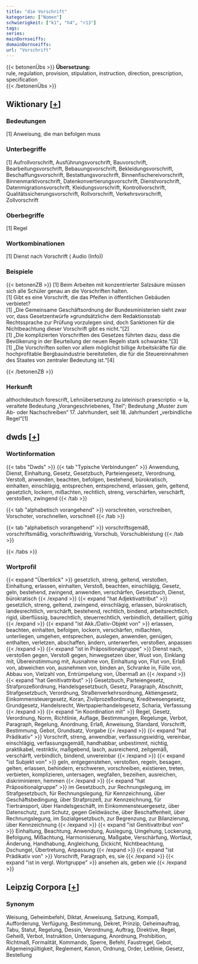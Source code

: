 ```yaml
---
title: "die Vorschrift"
kategorien: ["Nomen"]
schwierigkeit: ["k1", "h4", "r13"]
tags:
series:
mainDornseiffs:
domainDornseiffs:
url: "Vorschrift"
---
```


{{< betonenÜbs >}}
**Übersetzung:**  
rule, regulation, provision, stipulation, instruction, direction, prescription, specification  
{{< /betonenÜbs >}}

## Wiktionary [[+](https://de.wiktionary.org/wiki/Vorschrift)]

### Bedeutungen
[1] Anweisung, die man befolgen muss  

### Unterbegriffe
[1] Aufrollvorschrift, Ausführungsvorschrift, Bauvorschrift, Bearbeitungsvorschrift, Bebauungsvorschrift, Bekleidungsvorschrift, Beschaffungsvorschrift, Bestattungsvorschrift, Binnenfischereivorschrift, Binnenmarktvorschrift, Datenkonvertierungsvorschrift, Dienstvorschrift, Datenmigrationsvorschrift, Kleidungsvorschrift, Kontrollvorschrift, Qualitätssicherungsvorschrift, Rollvorschrift, Verkehrsvorschrift, Zollvorschrift  

### Oberbegriffe
[1] Regel  

### Wortkombinationen
[1] Dienst nach Vorschrift ( Audio (Info))  

### Beispiele
{{< betonenZB >}}
[1] Beim Arbeiten mit konzentrierter Salzsäure müssen sich alle Schüler genau an die Vorschriften halten.  
[1] Gibt es eine Vorschrift, die das Pfeifen in öffentlichen Gebäuden verbietet?  
[1] „Die Gemeinsame Geschäftsordnung der Bundesministerien sieht zwar vor, dass Gesetzentwürfe »grundsätzlich« dem Redaktionsstab Rechtssprache zur Prüfung vorzulegen sind, doch Sanktionen für die Nichtbeachtung dieser Vorschrift gibt es nicht.“[2]  
[1] „Die komplizierten Vorschriften des Gesetzes führten dazu, dass die Bevölkerung in der Beurteilung der neuen Regeln stark schwankte.“[3]  
[1] „Die Vorschriften sollen vor allem möglichst billige Arbeitskräfte für die hochprofitable Bergbauindustrie bereitstellen, die für die Steuereinnahmen des Staates von zentraler Bedeutung ist.“[4]  

{{< /betonenZB >}}
### Herkunft
althochdeutsch forescrift, Lehnübersetzung zu lateinisch praescriptio → la, veraltete Bedeutung „Vorangeschriebenes, Titel“; Bedeutung „Muster zum Ab- oder Nachschreiben“ 17. Jahrhundert, seit 18. Jahrhundert „verbindliche Regel“[1]  



## dwds [[+](https://www.dwds.de/wb/Vorschrift)]

### Wortinformation
{{< tabs "Dwds" >}}
{{< tab "Typische Verbindungen" >}}
Anwendung, Dienst, Einhaltung, Gesetz, Gesetzbuch, Parteiengesetz, Verordnung, Verstoß, anwenden, beachten, befolgen, bestehend, bürokratisch, einhalten, einschlägig, entsprechen, entsprechend, erlassen, geln, geltend, gesetzlich, lockern, mißachten, rechtlich, streng, verschärfen, verschärft, verstoßen, zwingend
{{< /tab >}}

{{< tab "alphabetisch vorangehend" >}}
vorschreiten, vorschreiben, Vorschoter, vorschnellen, vorschnell
{{< /tab >}}

{{< tab "alphabetisch vorangehend" >}}
vorschriftsgemäß, vorschriftsmäßig, vorschriftswidrig, Vorschub, Vorschubleistung
{{< /tab >}}

{{< /tabs >}}

### Wortprofil
{{< expand "Überblick" >}} gesetzlich, streng, geltend, verstoßen, Einhaltung, erlassen, einhalten, Verstoß, beachten, einschlägig, Gesetz, geln, bestehend, zwingend, anwenden, verschärfen, Gesetzbuch, Dienst, bürokratisch {{< /expand >}}
{{< expand "hat Adjektivattribut" >}} gesetzlich, streng, geltend, zwingend, einschlägig, erlassen, bürokratisch, landesrechtlich, verschärft, bestehend, rechtlich, bindend, arbeitsrechtlich, rigid, überflüssig, baurechtlich, steuerrechtlich, verbindlich, detailliert, gültig {{< /expand >}}
{{< expand "ist Akk./Dativ-Objekt von" >}} erlassen, beachten, einhalten, befolgen, lockern, verschärfen, mißachten, unterliegen, umgehen, entsprechen, auslegen, anwenden, genügen, enthalten, verletzen, abschaffen, ändern, unterwerfen, verstoßen, anpassen {{< /expand >}}
{{< expand "ist in Präpositionalgruppe" >}} Dienst nach, verstoßen gegen, Verstoß gegen, hinwegsetzen über, Wust von, Einklang mit, Übereinstimmung mit, Ausnahme von, Einhaltung von, Flut von, Erlaß von, abweichen von, ausnehmen von, binden an, Schranke in, Fülle von, Abbau von, Vielzahl von, Entrümpelung von, Übermaß an {{< /expand >}}
{{< expand "hat Genitivattribut" >}} Gesetzbuch, Parteiengesetz, Strafprozeßordnung, Handelsgesetzbuch, Gesetz, Paragraph, Abschnitt, Strafgesetzbuch, Verordnung, Straßenverkehrsordnung, Aktiengesetz, Einkommensteuergesetz, Koran, Zivilprozeßordnung, Kreditwesengesetz, Grundgesetz, Handelsrecht, Wertpapierhandelsgesetz, Scharia, Verfassung {{< /expand >}}
{{< expand "in Koordination mit" >}} Regel, Gesetz, Verordnung, Norm, Richtlinie, Auflage, Bestimmungen, Regelunge, Verbot, Paragraph, Regelung, Anordnung, Erlaß, Anweisung, Standard, Vorschrift, Bestimmung, Gebot, Grundsatz, Vorgabe {{< /expand >}}
{{< expand "hat Prädikativ" >}} Vorschrift, streng, anwendbar, verfassungswidrig, vereinbar, einschlägig, verfassungsgemäß, handhabbar, unbestimmt, nichtig, praktikabel, restriktiv, maßgebend, lasch, ausreichend, zeitgemäß, verschärft, verbindlich, bindend, unvereinbar {{< /expand >}}
{{< expand "ist Subjekt von" >}} geln, entgegenstehen, verstoßen, regeln, besagen, gelten, erlassen, behindern, erschweren, vorschreiben, existieren, treten, verbieten, komplizieren, untersagen, wegfallen, bezeihen, ausreichen, diskriminieren, hemmen {{< /expand >}}
{{< expand "hat Präpositionalgruppe" >}} im Gesetzbuch, zur Rechnungslegung, im Strafgesetzbuch, für Rechnungslegung, für Kennzeichnung, über Geschäftsbedingung, über Strafprozeß, zur Kennzeichnung, für Tiertransport, über Handelsgeschäft, im Einkommensteuergesetz, über Datenschutz, zum Schutz, gegen Geldwäsche, über Beschaffenheit, über Rechnungslegung, im Sozialgesetzbuch, zur Begrenzung, zur Bilanzierung, über Kennzeichnung {{< /expand >}}
{{< expand "ist Genitivattribut von" >}} Einhaltung, Beachtung, Anwendung, Auslegung, Umgehung, Lockerung, Befolgung, Mißachtung, Harmonisierung, Maßgabe, Verschärfung, Wortlaut, Änderung, Handhabung, Angleichung, Dickicht, Nichtbeachtung, Dschungel, Übertretung, Anpassung {{< /expand >}}
{{< expand "ist Prädikativ von" >}} Vorschrift, Paragraph, es, sie {{< /expand >}}
{{< expand "ist in vergl. Wortgruppe" >}} ansehen als, geben wie {{< /expand >}}

## Leipzig Corpora [[+](https://corpora.uni-leipzig.de/en/res?word=Vorschrift&corpusId=deu_newscrawl-public_2018)]


### Synonym
Weisung, Geheimbefehl, Diktat, Anweisung, Satzung, Kompaß, Aufforderung, Verfügung, Bestimmung, Dekret, Prinzip, Geheimauftrag, Tabu, Statut, Regelung, Dessin, Verordnung, Auftrag, Direktive, Regel, Geheiß, Verbot, Instruktion, Untersagung, Anordnung, Prohibition, Richtmaß, Formalität, Kommando, Sperre, Befehl, Faustregel, Gebot, Allgemeingültigkeit, Reglement, Kanon, Ordnung, Order, Leitlinie, Gesetz, Bestellung

